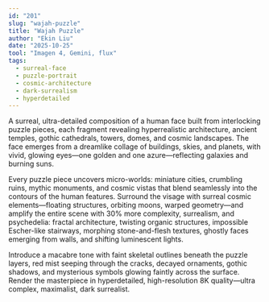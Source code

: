 ```yaml
---
id: "201"
slug: "wajah-puzzle"
title: "Wajah Puzzle"
author: "Ekin Liu"
date: "2025-10-25"
tool: "Imagen 4, Gemini, flux"
tags:
  - surreal-face
  - puzzle-portrait
  - cosmic-architecture
  - dark-surrealism
  - hyperdetailed
---
```


A surreal, ultra-detailed composition of a human face built from interlocking puzzle pieces, each fragment revealing hyperrealistic architecture, ancient temples, gothic cathedrals, towers, domes, and cosmic landscapes. The face emerges from a dreamlike collage of buildings, skies, and planets, with vivid, glowing eyes—one golden and one azure—reflecting galaxies and burning suns.

Every puzzle piece uncovers micro-worlds: miniature cities, crumbling ruins, mythic monuments, and cosmic vistas that blend seamlessly into the contours of the human features. Surround the visage with surreal cosmic elements—floating structures, orbiting moons, warped geometry—and amplify the entire scene with 30% more complexity, surrealism, and psychedelia: fractal architecture, twisting organic structures, impossible Escher-like stairways, morphing stone-and-flesh textures, ghostly faces emerging from walls, and shifting luminescent lights.

Introduce a macabre tone with faint skeletal outlines beneath the puzzle layers, red mist seeping through the cracks, decayed ornaments, gothic shadows, and mysterious symbols glowing faintly across the surface. Render the masterpiece in hyperdetailed, high-resolution 8K quality—ultra complex, maximalist, dark surrealist.

